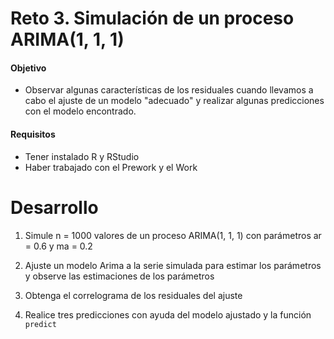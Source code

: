 # Reto 3. Simulación de un proceso ARIMA(1, 1, 1)

#### Objetivo

- Observar algunas características de los residuales cuando llevamos a cabo el ajuste de un modelo "adecuado" y realizar algunas predicciones con el modelo encontrado.

#### Requisitos

- Tener instalado R y RStudio
- Haber trabajado con el Prework y el Work 

# Desarrollo

1. Simule n = 1000 valores de un proceso ARIMA(1, 1, 1) con parámetros ar = 0.6 y ma = 0.2

2. Ajuste un modelo Arima a la serie simulada para estimar los parámetros y observe las estimaciones de los parámetros

3. Obtenga el correlograma de los residuales del ajuste

4. Realice tres predicciones con ayuda del modelo ajustado y la función `predict`
